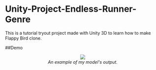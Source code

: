 # Unity-Project-Endless-Runner-Genre
This is a tutorial tryout project made with Unity 3D to learn how to make Flappy Bird clone.

##Demo
<p align="center">
  <img src="Demo/Flappy_Bird_Clone.gif"><br/>
  <i>An example of my model's output.</i>
</p>
